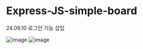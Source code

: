 ﻿# Express-JS-simple-board

24.09.10 로그인 기능 삽입

![image](https://github.com/user-attachments/assets/79f4a2c2-be5e-4cd5-ac76-c3f6b990f365)
![image](https://github.com/user-attachments/assets/ef76426f-3592-4c0f-95bd-555987791ffb)
